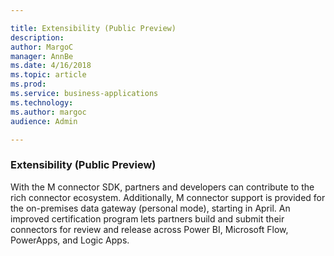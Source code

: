 ```yaml
---

title: Extensibility (Public Preview)
description: 
author: MargoC
manager: AnnBe
ms.date: 4/16/2018
ms.topic: article
ms.prod: 
ms.service: business-applications
ms.technology: 
ms.author: margoc
audience: Admin

---
```

### Extensibility (Public Preview)



With the M connector SDK, partners and developers can contribute to the rich
connector ecosystem. Additionally, M connector support is provided for the
on-premises data gateway (personal mode), starting in April. An improved
certification program lets partners build and submit their connectors for review
and release across Power BI, Microsoft Flow, PowerApps, and Logic Apps.
